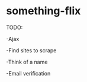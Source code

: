 something-flix
==============
TODO:

-Ajax

-Find sites to scrape

-Think of a name

-Email verification

